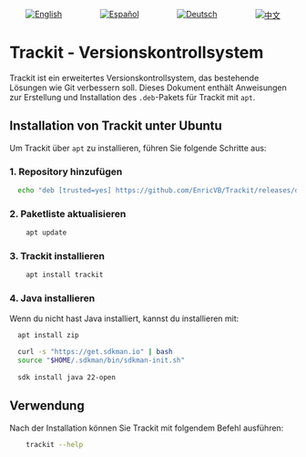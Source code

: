 
<p align="center" style="display: flex; justify-content: space-around; gap: 10px;">
  <a href="https://github.com/EnricVB/Trackit/tree/master/docs/README_en.md">
    <img src="https://img.shields.io/badge/lang-en-red.svg" alt="English">
  </a>
  <a href="https://github.com/EnricVB/Trackit/tree/master/docs/README_es.md">
    <img src="https://img.shields.io/badge/lang-es-yellow.svg" alt="Español">
  </a>
  <a href="https://github.com/EnricVB/Trackit/tree/master/docs/README_de.md">
    <img src="https://img.shields.io/badge/lang-de-blue.svg" alt="Deutsch">
  </a>
  <a href="https://github.com/EnricVB/Trackit/tree/master/docs/README_zh.md">
    <img src="https://img.shields.io/badge/lang-zh--cn-orange.svg" alt="中文">
  </a>
</p>

# Trackit - Versionskontrollsystem

Trackit ist ein erweitertes Versionskontrollsystem, das bestehende Lösungen wie Git verbessern soll. Dieses Dokument enthält Anweisungen zur Erstellung und Installation des `.deb`-Pakets für Trackit mit `apt`.

## Installation von Trackit unter Ubuntu

Um Trackit über `apt` zu installieren, führen Sie folgende Schritte aus:

### 1. Repository hinzufügen
```bash
  echo "deb [trusted=yes] https://github.com/EnricVB/Trackit/releases/download/VERSION_TO_DOWNLOAD ./" | tee /etc/apt/sources.list.d/trackit.list
```

### 2. Paketliste aktualisieren
```bash
    apt update
```

### 3. Trackit installieren
```bash
    apt install trackit
```

### 4. Java installieren
Wenn du nicht hast Java installiert, kannst du installieren mit:
```bash
  apt install zip
    
  curl -s "https://get.sdkman.io" | bash
  source "$HOME/.sdkman/bin/sdkman-init.sh"
    
  sdk install java 22-open
```

## Verwendung
Nach der Installation können Sie Trackit mit folgendem Befehl ausführen:
```bash
    trackit --help
```
